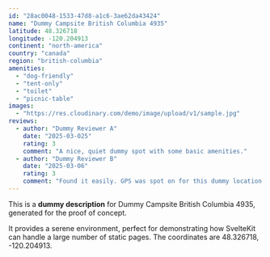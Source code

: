 ```yaml
---
id: "28ac0048-1533-47d8-a1c6-3ae62da43424"
name: "Dummy Campsite British Columbia 4935"
latitude: 48.326718
longitude: -120.204913
continent: "north-america"
country: "canada"
region: "british-columbia"
amenities:
  - "dog-friendly"
  - "tent-only"
  - "toilet"
  - "picnic-table"
images:
  - "https://res.cloudinary.com/demo/image/upload/v1/sample.jpg"
reviews:
  - author: "Dummy Reviewer A"
    date: "2025-03-025"
    rating: 3
    comment: "A nice, quiet dummy spot with some basic amenities."
  - author: "Dummy Reviewer B"
    date: "2025-03-06"
    rating: 3
    comment: "Found it easily. GPS was spot on for this dummy location."
---
```


This is a **dummy description** for Dummy Campsite British Columbia 4935, generated for the proof of concept.

It provides a serene environment, perfect for demonstrating how SvelteKit can handle a large number of static pages. The coordinates are 48.326718, -120.204913.
